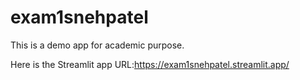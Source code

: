 # exam1snehpatel
This is a demo app for academic purpose.

Here is the Streamlit app URL:https://exam1snehpatel.streamlit.app/
